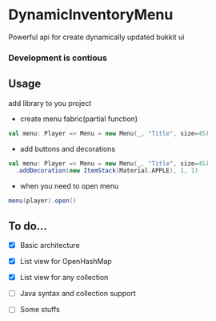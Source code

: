 # DynamicInventoryMenu
Powerful api for create dynamically updated bukkit ui

### Development is contious


## Usage
add library to you project

- create menu fabric(partial function)

```Scala
val menu: Player => Menu = new Menu(_, "Title", size=45)
```

- add buttons and decorations

```Scala
val menu: Player => Menu = new Menu(_, "Title", size=45)
  .addDecoration(new ItemStack(Material.APPLE), 1, 1)
  ```
  
- when you need to open menu

```Scala
menu(player).open()
```

## To do...
- [x] Basic architecture
- [x] List view for OpenHashMap
- [x] List view for any collection
- [ ] Java syntax and collection support
- [ ] Some stuffs



